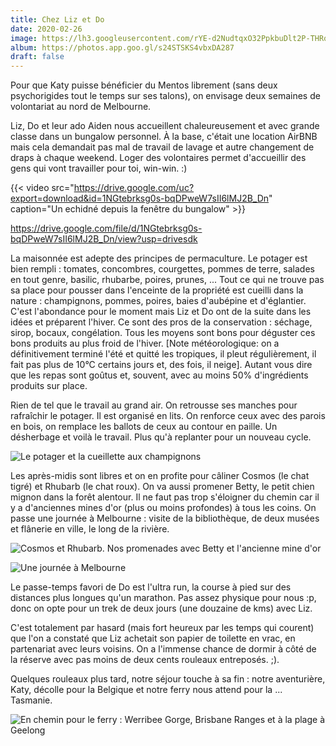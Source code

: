 ```yaml
---
title: Chez Liz et Do
date: 2020-02-26
image: https://lh3.googleusercontent.com/rYE-d2NudtqxO32PpkbuDlt2P-THRq8ibOdRUmJF1MRzhk4h6PzdrjSR3FItkx-lH5pj_sx-MLrhyd2fe9Ur8ZykBp6amfoZ_by4lp5O_MjgQ_5yxIKee4xkmZGUs3DICRifDjlg8Ds
album: https://photos.app.goo.gl/s24STSKS4vbxDA287
draft: false
---
```


Pour que Katy puisse bénéficier du Mentos librement (sans deux psychorigides tout le temps sur ses talons), on envisage deux semaines de volontariat au nord de Melbourne.

Liz, Do et leur ado Aiden nous accueillent chaleureusement et avec grande classe dans un bungalow personnel. À la base, c'était une location AirBNB mais cela demandait pas mal de travail de lavage et autre changement de draps à chaque weekend. Loger des volontaires permet d'accueillir des gens qui vont travailler pour toi, win-win. :)

{{< video src="https://drive.google.com/uc?export=download&id=1NGtebrksg0s-bqDPweW7sII6lMJ2B_Dn" caption="Un echidné depuis la fenêtre du bungalow" >}}

https://drive.google.com/file/d/1NGtebrksg0s-bqDPweW7sII6lMJ2B_Dn/view?usp=drivesdk

La maisonnée est adepte des principes de permaculture. Le potager est bien rempli : tomates, concombres, courgettes, pommes de terre, salades en tout genre, basilic, rhubarbe, poires, prunes, ... Tout ce qui ne trouve pas sa place pour pousser dans l'enceinte de la propriété est cueilli dans la nature : champignons, pommes, poires, baies d'aubépine et d'églantier. C'est l'abondance pour le moment mais Liz et Do ont de la suite dans les idées et préparent l'hiver. Ce sont des pros de la conservation : séchage, sirop, bocaux, congélation. Tous les moyens sont bons pour déguster ces bons produits au plus froid de l'hiver. [Note météorologique: on a définitivement terminé l'été et quitté les tropiques, il pleut régulièrement, il fait pas plus de 10°C certains jours et, des fois, il neige]. Autant vous dire que les repas sont goûtus et, souvent, avec au moins 50% d'ingrédients produits sur place.

Rien de tel que le travail au grand air. On retrousse ses manches pour rafraîchir le potager. Il est organisé en lits. On renforce ceux avec des parois en bois, on remplace les ballots de ceux au contour en paille. Un désherbage et voilà le travail. Plus qu'à replanter pour un nouveau cycle.

![Le potager et la cueillette aux champignons](https://lh3.googleusercontent.com/Onbw-0KRIuW3T8batWk07SyPV1ZarGgqsgnJaUgvFCJ8QolMnM2qFuDQ8g8WwgTlPyq-QBXQ11h7vVhkpJMG2XxnbOxiVt1ff-aqCSQfRkV02zE31I8glSFF5kQhqAUcvWEWmWgfuu8)

Les après-midis sont libres et on en profite pour câliner Cosmos (le chat tigré) et Rhubarb (le chat roux). On va aussi promener Betty, le petit chien mignon dans la forêt alentour. Il ne faut pas trop s'éloigner du chemin car il y a d'anciennes mines d'or (plus ou moins profondes) à tous les coins. On passe une journée à Melbourne : visite de la bibliothèque, de deux musées et flânerie en ville, le long de la rivière.

![Cosmos et Rhubarb. Nos promenades avec Betty et l'ancienne mine d'or](https://lh3.googleusercontent.com/t1n6BKwuZEyogDSq494hDUDrGie8K96LJDijMGjP70k18kofu1fwhaV4ikbI9X647DHbhdGnI3yyvES950pZJ2stDb0F3uF-69qWVvNQ_ovMMTQTq6I9aN81ZGab02tsUq1kDkwpG7U)

![Une journée à Melbourne](https://lh3.googleusercontent.com/i4ear-3Infyu8zEF04035pOaL5kxqBbbTu9R9c9o0po3WgUEa60nYNyOZ_D1KXjKBSbLXfg2yfwK9Z2HNK5EH76tc8y6nTvM6NJ2ummUFQCobpWfwbbbPJxi9UASoB-mynpnP7NZAXM)

Le passe-temps favori de Do est l'ultra run, la course à pied sur des distances plus longues qu'un marathon. Pas assez physique pour nous :p, donc on opte pour un trek de deux jours (une douzaine de kms) avec Liz. 

C'est totalement par hasard (mais fort heureux par les temps qui courent) que l'on a constaté que Liz achetait son papier de toilette en vrac, en partenariat avec leurs voisins. On a l'immense chance de dormir à côté de la réserve avec pas moins de deux cents rouleaux entreposés. ;).

Quelques rouleaux plus tard, notre séjour touche à sa fin : notre aventurière, Katy, décolle pour la Belgique et notre ferry nous attend pour la ... Tasmanie.

![En chemin pour le ferry : Werribee Gorge, Brisbane Ranges et à la plage à Geelong](https://lh3.googleusercontent.com/PipjHRKvu5LLKRxj2ynIKv1n5ghNF_N_ytgQIxiwqj0CXMVTEl5xdyueuxGwKX_EwMqGfnBLO1OsI5oi4bn-7gzeDnIbPkeB33_DWewwhPqPoY2T9woe4LH0XvznZbsEMKKZ-Fu74vg)

